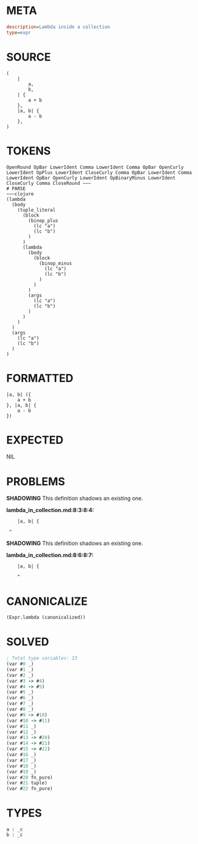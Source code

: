 # META
~~~ini
description=Lambda inside a collection
type=expr
~~~
# SOURCE
~~~roc
(
	|
		a,
		b,
	| {
		a + b
	},
	|a, b| {
		a - b
	},
)
~~~
# TOKENS
~~~text
OpenRound OpBar LowerIdent Comma LowerIdent Comma OpBar OpenCurly LowerIdent OpPlus LowerIdent CloseCurly Comma OpBar LowerIdent Comma LowerIdent OpBar OpenCurly LowerIdent OpBinaryMinus LowerIdent CloseCurly Comma CloseRound ~~~
# PARSE
~~~clojure
(lambda
  (body
    (tuple_literal
      (block
        (binop_plus
          (lc "a")
          (lc "b")
        )
      )
      (lambda
        (body
          (block
            (binop_minus
              (lc "a")
              (lc "b")
            )
          )
        )
        (args
          (lc "a")
          (lc "b")
        )
      )
    )
  )
  (args
    (lc "a")
    (lc "b")
  )
)
~~~
# FORMATTED
~~~roc
|a, b| ({
	a + b
}, |a, b| {
	a - b
})
~~~
# EXPECTED
NIL
# PROBLEMS
**SHADOWING**
This definition shadows an existing one.

**lambda_in_collection.md:8:3:8:4:**
```roc
	|a, b| {
```
	 ^


**SHADOWING**
This definition shadows an existing one.

**lambda_in_collection.md:8:6:8:7:**
```roc
	|a, b| {
```
	    ^


# CANONICALIZE
~~~clojure
(Expr.lambda (canonicalized))
~~~
# SOLVED
~~~clojure
; Total type variables: 23
(var #0 _)
(var #1 _)
(var #2 _)
(var #3 -> #4)
(var #4 -> #5)
(var #5 _)
(var #6 _)
(var #7 _)
(var #8 _)
(var #9 -> #10)
(var #10 -> #11)
(var #11 _)
(var #12 _)
(var #13 -> #20)
(var #14 -> #21)
(var #15 -> #22)
(var #16 _)
(var #17 _)
(var #18 _)
(var #19 _)
(var #20 fn_pure)
(var #21 tuple)
(var #22 fn_pure)
~~~
# TYPES
~~~roc
a : _c
b : _c
~~~
